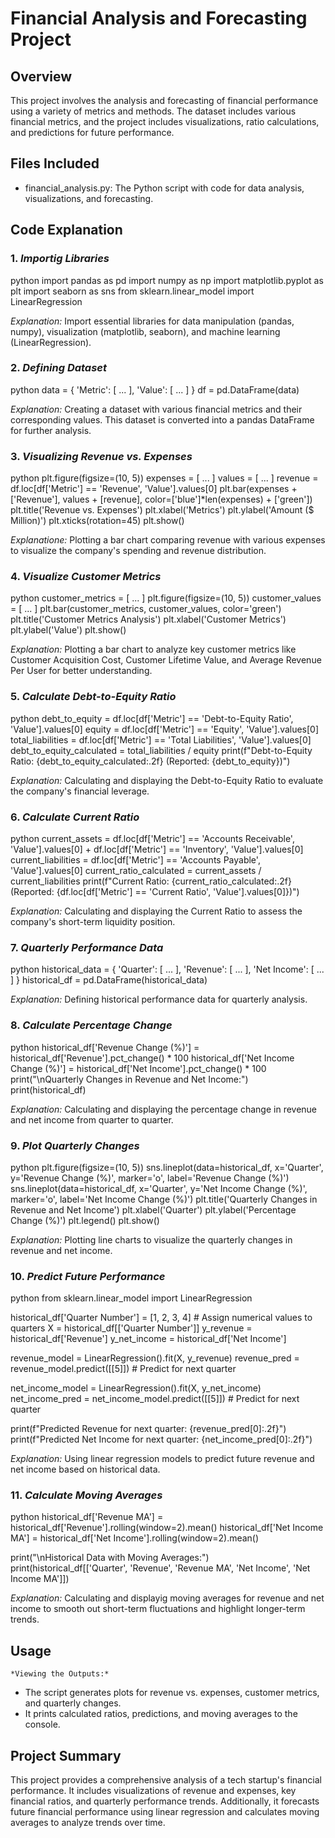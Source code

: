

# Financial Analysis and Forecasting Project

## Overview

This project involves the analysis and forecasting of financial performance using a variety of metrics and methods. The dataset includes various financial metrics, and the project includes visualizations, ratio calculations, and predictions for future performance.

## Files Included

- financial_analysis.py: The Python script with code for data analysis, visualizations, and forecasting.

## Code Explanation

### 1. *Importig Libraries*

python
import pandas as pd
import numpy as np
import matplotlib.pyplot as plt
import seaborn as sns
from sklearn.linear_model import LinearRegression


*Explanation:* Import essential libraries for data manipulation (pandas, numpy), visualization (matplotlib, seaborn), and machine learning (LinearRegression).

### 2. *Defining Dataset*

python
data = {
    'Metric': [ ... ],
    'Value': [ ... ]
}
df = pd.DataFrame(data)


*Explanation:* Creating a dataset with various financial metrics and their corresponding values. This dataset is converted into a pandas DataFrame for further analysis.

### 3. *Visualizing Revenue vs. Expenses*

python
plt.figure(figsize=(10, 5))
expenses = [ ... ]
values = [ ... ]
revenue = df.loc[df['Metric'] == 'Revenue', 'Value'].values[0]
plt.bar(expenses + ['Revenue'], values + [revenue], color=['blue']*len(expenses) + ['green'])
plt.title('Revenue vs. Expenses')
plt.xlabel('Metrics')
plt.ylabel('Amount ($ Million)')
plt.xticks(rotation=45)
plt.show()


*Explanatione:* Plotting a bar chart comparing revenue with various expenses to visualize the company's spending and revenue distribution.

### 4. *Visualize Customer Metrics*

python
customer_metrics = [ ... ]
plt.figure(figsize=(10, 5))
customer_values = [ ... ]
plt.bar(customer_metrics, customer_values, color='green')
plt.title('Customer Metrics Analysis')
plt.xlabel('Customer Metrics')
plt.ylabel('Value')
plt.show()


*Explanation:* Plotting a bar chart to analyze key customer metrics like Customer Acquisition Cost, Customer Lifetime Value, and Average Revenue Per User for better understanding.

### 5. *Calculate Debt-to-Equity Ratio*

python
debt_to_equity = df.loc[df['Metric'] == 'Debt-to-Equity Ratio', 'Value'].values[0]
equity = df.loc[df['Metric'] == 'Equity', 'Value'].values[0]
total_liabilities = df.loc[df['Metric'] == 'Total Liabilities', 'Value'].values[0]
debt_to_equity_calculated = total_liabilities / equity
print(f"Debt-to-Equity Ratio: {debt_to_equity_calculated:.2f} (Reported: {debt_to_equity})")


*Explanation:* Calculating and displaying the Debt-to-Equity Ratio to evaluate the company's financial leverage.

### 6. *Calculate Current Ratio*

python
current_assets = df.loc[df['Metric'] == 'Accounts Receivable', 'Value'].values[0] + df.loc[df['Metric'] == 'Inventory', 'Value'].values[0]
current_liabilities = df.loc[df['Metric'] == 'Accounts Payable', 'Value'].values[0]
current_ratio_calculated = current_assets / current_liabilities
print(f"Current Ratio: {current_ratio_calculated:.2f} (Reported: {df.loc[df['Metric'] == 'Current Ratio', 'Value'].values[0]})")


*Explanation:* Calculating and displaying the Current Ratio to assess the company's short-term liquidity position.

### 7. *Quarterly Performance Data*

python
historical_data = {
    'Quarter': [ ... ],
    'Revenue': [ ... ],
    'Net Income': [ ... ]
}
historical_df = pd.DataFrame(historical_data)


*Explanation:* Defining historical performance data for quarterly analysis.

### 8. *Calculate Percentage Change*

python
historical_df['Revenue Change (%)'] = historical_df['Revenue'].pct_change() * 100
historical_df['Net Income Change (%)'] = historical_df['Net Income'].pct_change() * 100
print("\nQuarterly Changes in Revenue and Net Income:")
print(historical_df)


*Explanation:* Calculating and displaying the percentage change in revenue and net income from quarter to quarter.

### 9. *Plot Quarterly Changes*

python
plt.figure(figsize=(10, 5))
sns.lineplot(data=historical_df, x='Quarter', y='Revenue Change (%)', marker='o', label='Revenue Change (%)')
sns.lineplot(data=historical_df, x='Quarter', y='Net Income Change (%)', marker='o', label='Net Income Change (%)')
plt.title('Quarterly Changes in Revenue and Net Income')
plt.xlabel('Quarter')
plt.ylabel('Percentage Change (%)')
plt.legend()
plt.show()


*Explanation:* Plotting line charts to visualize the quarterly changes in revenue and net income.

### 10. *Predict Future Performance*

python
from sklearn.linear_model import LinearRegression

historical_df['Quarter Number'] = [1, 2, 3, 4]  # Assign numerical values to quarters
X = historical_df[['Quarter Number']]
y_revenue = historical_df['Revenue']
y_net_income = historical_df['Net Income']

revenue_model = LinearRegression().fit(X, y_revenue)
revenue_pred = revenue_model.predict([[5]])  # Predict for next quarter

net_income_model = LinearRegression().fit(X, y_net_income)
net_income_pred = net_income_model.predict([[5]])  # Predict for next quarter

print(f"Predicted Revenue for next quarter: {revenue_pred[0]:.2f}")
print(f"Predicted Net Income for next quarter: {net_income_pred[0]:.2f}")


*Explanation:* Using linear regression models to predict future revenue and net income based on historical data.

### 11. *Calculate Moving Averages*

python
historical_df['Revenue MA'] = historical_df['Revenue'].rolling(window=2).mean()
historical_df['Net Income MA'] = historical_df['Net Income'].rolling(window=2).mean()

print("\nHistorical Data with Moving Averages:")
print(historical_df[['Quarter', 'Revenue', 'Revenue MA', 'Net Income', 'Net Income MA']])


*Explanation:* Calculating and displayig moving averages for revenue and net income to smooth out short-term fluctuations and highlight longer-term trends.

## Usage

    *Viewing the Outputs:*
   - The script generates plots for revenue vs. expenses, customer metrics, and quarterly changes.
   - It prints calculated ratios, predictions, and moving averages to the console.

## Project Summary

This project provides a comprehensive analysis of a tech startup's financial performance. It includes visualizations of revenue and expenses, key financial ratios, and quarterly performance trends. Additionally, it forecasts future financial performance using linear regression and calculates moving averages to analyze trends over time.

